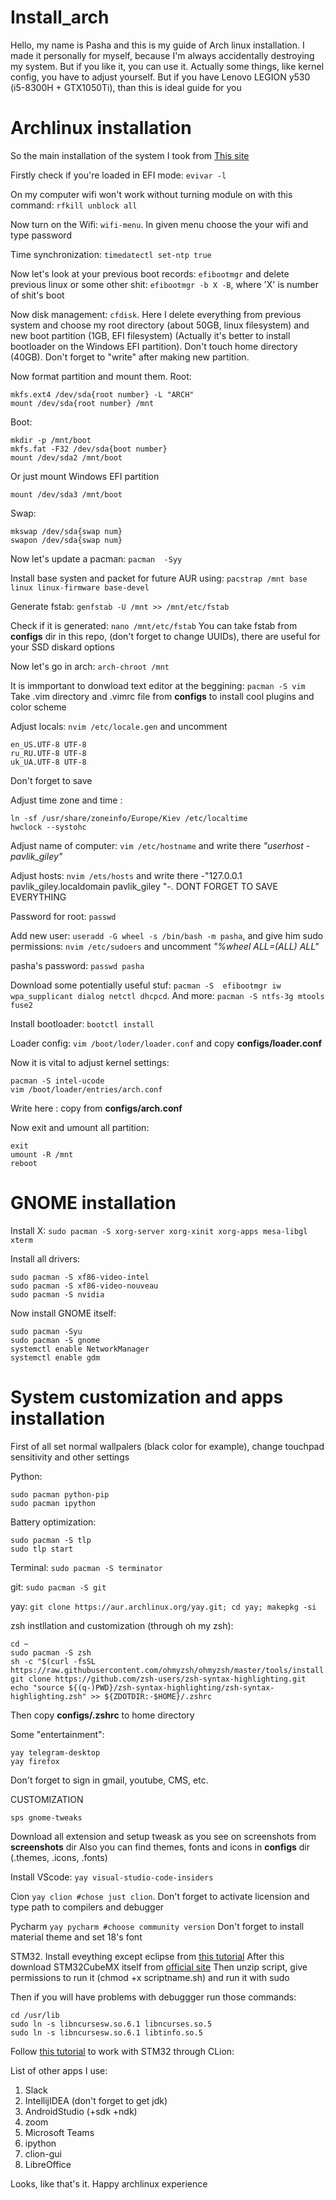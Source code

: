 # Install_arch
Hello, my name is Pasha and this is my guide of Arch linux installation. I made it personally for myself, because I'm always accidentally destroying my system. But if you like it, you can use it.
Actually some things, like kernel config, you have to adjust yourself. But if you have Lenovo LEGION y530 (i5-8300H + GTX1050Ti), than
this is ideal guide for you

# Archlinux installation

So the main installation of the system I took from [This site](https://sollus-soft.blogspot.com/2017/01/arch-linux-windows-10-uefi-systemd-boot.html)

Firstly check if you're loaded in EFI mode: `evivar -l`

On my computer wifi won't work without turning module on with this  command: `rfkill unblock all`

Now turn on the Wifi: `wifi-menu`. In given menu choose the your wifi and type password

Time synchronization: `timedatectl set-ntp true`

Now let's look at your previous boot records: `efibootmgr` and delete previous linux or some other shit: `efibootmgr -b X -B`, where 'X' is number of shit's boot

Now disk management: `cfdisk`. Here I delete everything from previous system and 
choose my root directory (about 50GB, linux filesystem) and new boot partition (1GB, EFI filesystem) (Actually it's better to install bootloader on the Windows EFI partition). Don't 
touch home directory (40GB). Don't forget to "write" after making new partition. 

Now format partition and mount them. Root:
```
mkfs.ext4 /dev/sda{root number} -L "ARCH"
mount /dev/sda{root number} /mnt
```
Boot:
```
mkdir -p /mnt/boot
mkfs.fat -F32 /dev/sda{boot number}
mount /dev/sda2 /mnt/boot
```
Or just mount Windows EFI partition
```
mount /dev/sda3 /mnt/boot
```
Swap:
```
mkswap /dev/sda{swap num}
swapon /dev/sda{swap num}
```

Now let's update a pacman: `pacman  -Syy`

Install base systen and packet for future AUR using: `pacstrap /mnt base linux linux-firmware base-devel`

Generate fstab: `genfstab -U /mnt >> /mnt/etc/fstab`

Check if it is generated: `nano /mnt/etc/fstab`
You can take fstab from **configs** dir in this repo, (don't forget to change UUIDs), there are useful for your SSD diskard options 

Now let's go in arch: `arch-chroot /mnt `

It is immportant to donwload text editor at the beggining: `pacman -S vim`
Take .vim directory and .vimrc file from **configs** to install cool plugins and color scheme

Adjust locals: `nvim /etc/locale.gen` and uncomment
```
en_US.UTF-8 UTF-8
ru_RU.UTF-8 UTF-8
uk_UA.UTF-8 UTF-8
```
Don't forget to save

Adjust time zone and time : 
```
ln -sf /usr/share/zoneinfo/Europe/Kiev /etc/localtime
hwclock --systohc
```

Adjust name of computer: `vim /etc/hostname` and write there _"userhost - pavlik_giley"_

Adjust hosts: `nvim /ets/hosts` and write there -"127.0.0.1 pavlik_giley.localdomain pavlik_giley
"-. DONT FORGET TO SAVE EVERYTHING

Password for root: `passwd` 

Add new user: `useradd -G wheel -s /bin/bash -m pasha`, and give him sudo permissions: `nvim /etc/sudoers` 
and uncomment _"%wheel ALL=(ALL) ALL"_

pasha's password: `passwd pasha`

Download some potentially useful stuf: `pacman -S  efibootmgr iw wpa_supplicant dialog netctl dhcpcd`.
And more: `pacman -S ntfs-3g mtools fuse2`

Install bootloader: `bootctl install`

Loader config: `vim /boot/loder/loader.conf` and copy
**configs/loader.conf**

Now it is vital to adjust kernel settings: 
```
pacman -S intel-ucode
vim /boot/loader/entries/arch.conf
```
Write here :
copy from **configs/arch.conf**

Now exit and umount all partition:
```
exit
umount -R /mnt
reboot
```

# GNOME installation

Install X: `sudo pacman -S xorg-server xorg-xinit xorg-apps mesa-libgl xterm`

Install all drivers:
```
sudo pacman -S xf86-video-intel
sudo pacman -S xf86-video-nouveau
sudo pacman -S nvidia
```

Now install GNOME itself:
```
sudo pacman -Syu
sudo pacman -S gnome
systemctl enable NetworkManager
systemctl enable gdm
```

# System customization and apps installation
First of all set normal wallpalers (black color for example), change touchpad sensitivity and other settings

Python: 
```
sudo pacman python-pip
sudo pacman ipython
```

Battery optimization:
```
sudo pacman -S tlp
sudo tlp start
```

Terminal: `sudo pacman -S terminator`

git: `sudo pacman -S git`

yay: `git clone https://aur.archlinux.org/yay.git; cd yay; makepkg -si`

zsh instllation and customization (through oh my zsh):
```
cd ~
sudo pacman -S zsh
sh -c "$(curl -fsSL https://raw.githubusercontent.com/ohmyzsh/ohmyzsh/master/tools/install.sh)"
git clone https://github.com/zsh-users/zsh-syntax-highlighting.git
echo "source ${(q-)PWD}/zsh-syntax-highlighting/zsh-syntax-highlighting.zsh" >> ${ZDOTDIR:-$HOME}/.zshrc
```
Then copy **configs/.zshrc** to home directory

Some "entertainment": 
```
yay telegram-desktop
yay firefox
```
Don't forget to sign in gmail, youtube, CMS, etc.

CUSTOMIZATION
```
sps gnome-tweaks
```
Download all extension and setup tweask as you see on screenshots from **screenshots** dir
Also you can find themes, fonts and icons in **configs** dir (.themes, .icons, .fonts)

Install VScode: `yay visual-studio-code-insiders`

Cion `yay clion #chose just clion`. Don't forget to activate licension and type path to compilers and debugger

Pycharm `yay pycharm #choose community version` Don't forget to install material theme and set 18's font

STM32. Install eveything except eclipse from [this tutorial](https://gist.github.com/Myralllka/42385fdecacb7cc2a45ec9376b57a4b2)
After this download STM32CubeMX itself from [official site](https://www.st.com/en/development-tools/stm32cubemx.html)
Then unzip script, give permissions to run it (chmod +x scriptname.sh) and run it with sudo

Then if you will have problems with debuggger run those commands:
```
cd /usr/lib
sudo ln -s libncursesw.so.6.1 libncurses.so.5
sudo ln -s libncursesw.so.6.1 libtinfo.so.5
```
Follow [this tutorial](https://cms.ucu.edu.ua/pluginfile.php/181558/mod_resource/content/1/CLion_STM32_Settings.pdf) to work with STM32 through CLion: 

List of other apps I use:
1. Slack
2. IntellijIDEA (don't forget to get jdk)
3. AndroidStudio (+sdk +ndk)
4. zoom
5. Microsoft Teams
6. ipython 
7. clion-gui
8. LibreOffice

Looks, like that's it. Happy archlinux experience
